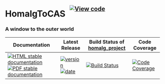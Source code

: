 <!-- BEGIN HEADER -->
# HomalgToCAS&ensp;<sup><sup>[![View code][code-img]][code-url]</sup></sup>

### A window to the outer world

| Documentation | Latest Release | Build Status of [homalg_project](/../../) | Code Coverage |
| ------------- | -------------- | ------------ | ------------- |
| [![HTML stable documentation][html-img]][html-url] [![PDF stable documentation][pdf-img]][pdf-url] | [![version][version-img]][version-url] [![date][date-img]][date-url] | [![Build Status][tests-img]][tests-url] | [![Code Coverage][codecov-img]][codecov-url] |

<!-- END HEADER -->
<!-- BEGIN FOOTER -->
[html-img]: https://img.shields.io/badge/🔗%20HTML-stable-blue.svg
[html-url]: https://homalg-project.github.io/homalg_project/HomalgToCAS/doc/chap0_mj.html

[pdf-img]: https://img.shields.io/badge/🔗%20PDF-stable-blue.svg
[pdf-url]: https://homalg-project.github.io/homalg_project/HomalgToCAS/download_pdf.html

[version-img]: https://img.shields.io/endpoint?url=https://homalg-project.github.io/homalg_project/HomalgToCAS/badge_version.json&label=🔗%20version&color=yellow
[version-url]: https://homalg-project.github.io/homalg_project/HomalgToCAS/view_release.html

[date-img]: https://img.shields.io/endpoint?url=https://homalg-project.github.io/homalg_project/HomalgToCAS/badge_date.json&label=🔗%20released%20on&color=yellow
[date-url]: https://homalg-project.github.io/homalg_project/HomalgToCAS/view_release.html

[tests-img]: https://github.com/homalg-project/homalg_project/actions/workflows/Tests.yml/badge.svg?branch=master
[tests-url]: https://github.com/homalg-project/homalg_project/actions/workflows/Tests.yml?query=branch%3Amaster

[codecov-img]: https://codecov.io/gh/homalg-project/homalg_project/branch/master/graph/badge.svg?flag=HomalgToCAS
[codecov-url]: https://codecov.io/gh/homalg-project/homalg_project/tree/master/HomalgToCAS

[code-img]: https://img.shields.io/badge/-View%20code-blue?logo=github
[code-url]: https://github.com/homalg-project/homalg_project/tree/master/HomalgToCAS#top
<!-- END FOOTER -->
